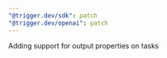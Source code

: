 ```yaml
---
"@trigger.dev/sdk": patch
"@trigger.dev/openai": patch
---
```


Adding support for output properties on tasks
